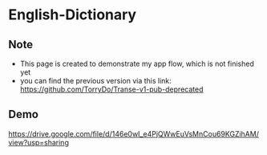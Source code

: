 # English-Dictionary

## Note
- This page is created to demonstrate my app flow, which is not finished yet
- you can find the previous version via this link: https://github.com/TorryDo/Transe-v1-pub-deprecated
## Demo

https://drive.google.com/file/d/146e0wI_e4PjQWwEuVsMnCou69KGZihAM/view?usp=sharing
